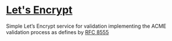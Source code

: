 # [Let's Encrypt](http://letsencrypt.hive.pt)

Simple Let’s Encrypt service for validation implementing the ACME validation process as defines by [RFC 8555](https://datatracker.ietf.org/doc/rfc8555/)
